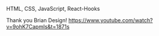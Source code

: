 HTML, CSS, JavaScript, React-Hooks

Thank you Brian Design!
https://www.youtube.com/watch?v=9ohK7CapmIs&t=1871s

